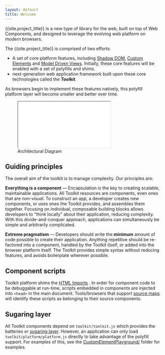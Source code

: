 ```yaml
---
layout: default
title: Welcome
---
```


<p class="lead">
{{site.project_title}} is a new type of library for the web, built on top of Web Components,
and designed to leverage the evolving web platform on modern browsers.
</p>

The {{site.project_title}} is comprised of two efforts:

- A set of core platform features, including [Shadow DOM](/platform/shadow-dom.html),
[Custom Elements](/platform/custom-elements.html) and [Model Driven Views](/platform/mdv.html).
Initially, these core features will be enabled with a set of polyfills and shims.
- next-generation web application framework built upon these core technologies called the **_Toolkit_**.

As browsers begin to implement these features natively, this polyfill platform
layer will become smaller and better over time.

<figure id="architecture-diagram">
  <!-- <img src="/images/architecture-diagram.svg" alt="Architecture Diagram" titld="Architecture Diagram"> -->
  <iframe src="/images/architecture-diagram.svg?{{'now' | date: "%Y%m%d"}}" seamless></iframe>
  <figcaption>Architectural Diagram</figcaption>
</figure>

## Guiding principles

The overall aim of the toolkit is to manage complexity. Our principles are:

**Everything is a component** — Encapsulation is the key to creating scalable, maintainable applications. All Toolkit resources are components, even ones that are non-visual. To construct an app, a developer creates new components, or uses ones the Toolkit provides, and assembles them together. Focusing on individual, composable building blocks allows developers to "think locally" about their application, reducing complexity. With this divide-and-conquer approach, applications can simultaneously be simple and arbitrarily complicated.

**Extreme pragmatism** — Developers should write the **minimum** amount of code possible to create their application. Anything repetitive should be re-factored into a component, handled by the Toolkit itself, or added into the browser platform itself. The Toolkit provides simple syntax without reducing features, and avoids boilerplate wherever possible.

## Component scripts

Toolkit platform shims the <a href="/platform/html-imports.html">HTML Imports</a> . In order for component code to be debuggable at run-time, scripts embedded in components are injected into <code>&lt;head&gt;</code> in the main document. Tools/browsers that support <a href="http://www.html5rocks.com/en/tutorials/developertools/sourcemaps/">source maps</a> will identify these scripts as belonging to their source components.

## Sugaring layer

All Toolkit components depend on `toolkit/toolkit.js` which provides the batteries
or [sugaring layer](/toolkit-kernel-explainer.html). However, an application can
only load `toolkit/platform/platform.js` directly to take advantage of the polyfill support.
For examples of this, see the [CustomElementPlayground/](https://github.com/toolkitchen/projects/tree/master/CustomElementsPlayground) folder for examples.

